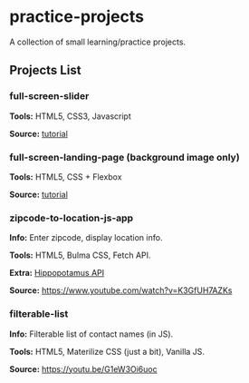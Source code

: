 # practice-projects
A collection of small learning/practice projects.

## Projects List

### **full-screen-slider**

**Tools:** HTML5, CSS3, Javascript

**Source:** [tutorial](https://www.youtube.com/watch?v=7ZO2RTMNSAY)

### **full-screen-landing-page (background image only)**

**Tools:** HTML5, CSS + Flexbox

**Source:** [tutorial](https://youtu.be/hVdTQWASliE)

### **zipcode-to-location-js-app**

**Info:** Enter zipcode, display location info.

**Tools:** HTML5, Bulma CSS, Fetch API.

**Extra:** [Hippopotamus API](http://www.zippopotam.us/)

**Source:** https://www.youtube.com/watch?v=K3GfUH7AZKs

### **filterable-list**

**Info:** Filterable list of contact names (in JS).

**Tools:** HTML5, Materilize CSS (just a bit), Vanilla JS.

**Source:** https://youtu.be/G1eW3Oi6uoc